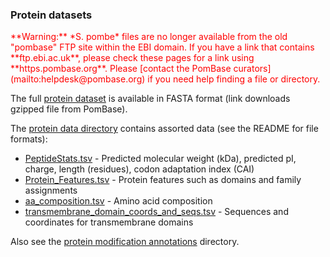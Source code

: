 ### Protein datasets

<div style="color: red">
**Warning:** *S. pombe* files are no longer available from the old
  "pombase" FTP site within the EBI domain. If you have a link that
  contains **ftp.ebi.ac.uk**, please check these pages for a link
  using **https.pombase.org**. Please [contact the PomBase
  curators](mailto:helpdesk@pombase.org) if you need help finding a
  file or directory.
</div>

The full [protein dataset](https://www.pombase.org/data/genome_sequence_and_features/feature_sequences/peptide.fa.gz)
is available in FASTA format (link downloads gzipped file from PomBase).

The [protein data directory](https://www.pombase.org/data/Protein_data/) 
contains assorted data (see the README for file formats):

-   [PeptideStats.tsv](https://www.pombase.org/data/Protein_data/PeptideStats.tsv) - 
    Predicted molecular weight (kDa), predicted pI, charge, length
    (residues), codon adaptation index (CAI)
-   [Protein_Features.tsv](https://www.pombase.org/data/Protein_data/Protein_Features.tsv) - 
    Protein features such as domains and family assignments
-   [aa_composition.tsv](https://www.pombase.org/data/Protein_data/aa_composition.tsv) - 
    Amino acid composition
-   [transmembrane_domain_coords_and_seqs.tsv](https://www.pombase.org/data/Protein_data/transmembrane_domain_coords_and_seqs.tsv) - 
    Sequences and coordinates for transmembrane domains


Also see the [protein modification annotations](https://www.pombase.org/data/annotations/modifications/) directory.
